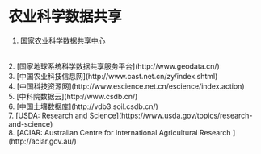 # 农业科学数据共享

1. [国家农业科学数据共享中心](http://www.agridata.cn/)
<br>
2. [国家地球系统科学数据共享服务平台](http://www.geodata.cn/)
<br>
3. [中国农业科技信息网](http://www.cast.net.cn/zy/index.shtml)
<br>
4. [中国科技资源网](http://www.escience.net.cn/escience/index.action)
<br>
5. [中科院数据云](http://www.csdb.cn/)
<br>
6. [中国土壤数据库](http://vdb3.soil.csdb.cn/)
<br>
7. [USDA: Research and Science](https://www.usda.gov/topics/research-and-science)
<br>
8. [ACIAR: Australian Centre for International Agricultural Research ](http://aciar.gov.au/)
<br>